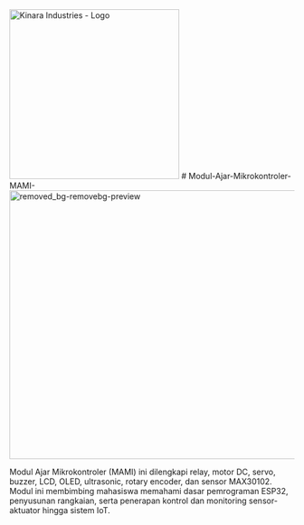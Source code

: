 <img width="300" height="300" alt="Kinara Industries - Logo" src="https://github.com/user-attachments/assets/d29043fd-b4e7-4dbb-9e01-bd9551265c82" />
# Modul-Ajar-Mikrokontroler-MAMI-
<img width="766" height="475" alt="removed_bg-removebg-preview" src="https://github.com/user-attachments/assets/90b074f7-d5e3-46cb-adb6-34b10c5dd4ad" />

Modul Ajar Mikrokontroler (MAMI) ini dilengkapi relay, motor DC, servo, buzzer, LCD, OLED, ultrasonic, rotary encoder, dan sensor MAX30102. Modul ini membimbing mahasiswa memahami dasar pemrograman ESP32, penyusunan rangkaian, serta penerapan kontrol dan monitoring sensor-aktuator hingga sistem IoT.
